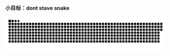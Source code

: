 ### 小目标：dont stave snake

<picture>
  <source media="(prefers-color-scheme: dark)" srcset="https://raw.githubusercontent.com/jiguangmac/jiguangmac/output/github-contribution-grid-snake-dark.svg" />
  <source media="(prefers-color-scheme: light)" srcset="https://raw.githubusercontent.com/jiguangmac/jiguangmac/output/github-contribution-grid-snake.svg" />
  <img alt="github contribution grid snake animation" src="https://raw.githubusercontent.com/jiguangmac/jiguangmac/output/github-contribution-grid-snake.svg" />
</picture>


